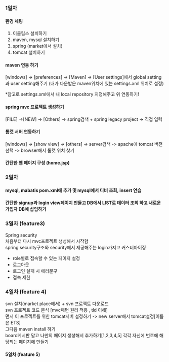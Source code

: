 ### 1일차
#### 환경 세팅
1. 이클립스 설치하기
2. maven, mysql 설치하기
3. spring (market에서 설치)
4. tomcat 설치하기

#### maven 연동 하기
[windows] -> [preferences] -> [Maven] -> [User settings]에서
global setting과 user setting해주기 (내가 다운받은 maven위치에 있는 settings.xml 위치로 설정)
 
 *참고로 settings.xml에서 내 local repository 지정해주고 위 연동하기!
 
 #### spring mvc 프로젝트 생성하기
 [FILE] ->[NEW] -> [Others] -> spring검색 + spring legacy project -> 직접 입력
 
 #### 톰캣 서버 연동하기
 [windows] -> [show view] -> [others] -> server검색 -> apache에 tomcat 버전 선택 -> browser해서 톰캣 위치 찾기
 
 #### 간단한 웹 페이지 구성 (home.jsp)
 
 ### 2일차
 #### mysql, mabatis pom.xml에 추가 및 mysql에서 디비 조회, insert 연습
 
 #### 간단한 signup과 login view페이지 만들고 DB에서 LIST로 데이터 조회 하고 새로운 가입자 DB에 삽입하기
 
 ### 3일차 (feature3)
 Spring security<br>
 처음부터 다시 mvc프로젝트 생성해서 시작함<br>
 spring security구조와 security에서 제공해주는 login가지고 커스터마이징<br>
  + role별로 접속할 수 있는 페이지 설정
  + 로그아웃
  + 로그인 실패 시 에러문구
  + 접속 제한
  
  
### 4일차 (feature 4)
 svn 설치(market place에서) + svn 프로젝트 다운로드<br>
 svn 프로젝트 코드 분석 [mvc패턴 원리 적용 , tld 이해]<br>
 먼저 이 프로젝트를 위한 tomcat서버 설정하기 -> new server해서 tomcat설정[이름은 ETS]<br>
 그다음 maven install 하기<br>
 board게시판 말고 나만의 페이지 생성해서 추가하기[1,2,3,4,5] 각각 자신에 번호에 해당되는 페이지에 만들기


#### 5일차 (feature 5)
#### 
